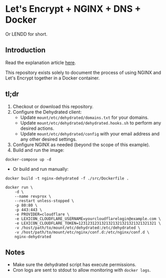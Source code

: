 # Let's Encrypt + NGINX + DNS + Docker

Or LENDD for short.

## Introduction

Read the explanation article [here](https://victorbush.com/2018/04/lets-encrypt-nginx-dns-docker/).

This repository exists solely to document the process of using NGINX and Let's Encrypt together in a Docker container.

## tl;dr

1. Checkout or download this repository.
2. Configure the Dehydrated client:
    * Update `mount/etc/dehydrated/domains.txt` for your domains.
    * Update `mount/etc/dehydrated/dehydrated.hooks.sh` to perform any desired actions.
    * Update `mount/etc/dehydrated/config` with your email address and any other desired settings.
3. Configure NGINX as needed (beyond the scope of this example).
4. Build and run the image:
```
docker-compose up -d
```

  * Or build and run manually:

```
docker build -t nginx-dehydrated -f ./src/Dockerfile .
```

```
docker run \
    -d \
    --name revprox \
    --restart unless-stopped \
    -p 80:80 \
    -p 443:443 \
    -e PROVIDER=cloudflare \
    -e LEXICON_CLOUDFLARE_USERNAME=yourcloudflarelogin@example.com \
    -e LEXICON_CLOUDFLARE_TOKEN=1231231231321321321321321321321321 \
    -v /host/path/to/mount/etc/dehydrated:/etc/dehydrated \
    -v /host/path/to/mount/etc/nginx/conf.d:/etc/nginx/conf.d \
    nginx-dehydrated
```

## Notes

* Make sure the dehydrated script has execute permissions.
* Cron logs are sent to stdout to allow monitoring with `docker logs`.